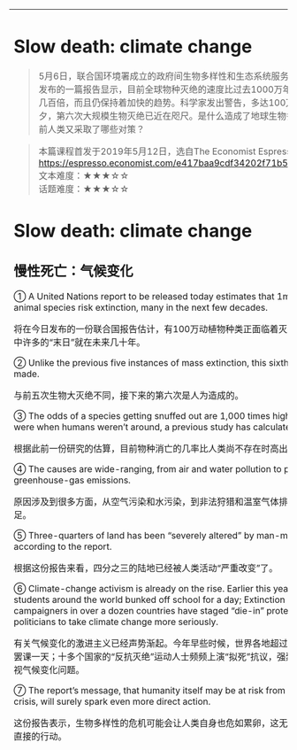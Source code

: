 <html>

<table>
    <tr>
        <td style="vertical-align:top;margin-top:0%;width: 45%">  

# Slow death: climate change

>5月6日，联合国环境署成立的政府间生物多样性和生态系统服务平台( IPBES )发布的一篇报告显示，目前全球物种灭绝的速度比过去1000万年的平均值高出几百倍，而且仍保持着加快的趋势。科学家发出警告，多达100万物种危在旦夕，第六次大规模生物灭绝已近在咫尺。是什么造成了地球生物多样性锐减？目前人类又采取了哪些对策？  

>本篇课程首发于2019年5月12日，选自The Economist Espresso APP  
https://espresso.economist.com/e417baa9cdf34202f71b55a27da899e8  
文本难度：★★★☆☆  
话题难度：★★★☆☆  

# Slow death: climate change
## 慢性死亡：气候变化
① A United Nations report to be released today estimates that 1m plant and animal species risk extinction, many in the next few decades.   

将在今日发布的一份联合国报告估计，有100万动植物种类正面临着灭绝的风险，其中许多的“末日”就在未来几十年。  

② Unlike the previous five instances of mass extinction, this sixth one is man-made.   

与前五次生物大灭绝不同，接下来的第六次是人为造成的。  

③ The odds of a species getting snuffed out are 1,000 times higher than they were when humans weren’t around, a previous study has calculated.   

根据此前一份研究的估算，目前物种消亡的几率比人类尚不存在时高出1000倍。  

④ The causes are wide-ranging, from air and water pollution to poaching and greenhouse-gas emissions.   

原因涉及到很多方面，从空气污染和水污染，到非法狩猎和温室气体排放，不一而足。  

⑤ Three-quarters of land has been “severely altered” by man-made activity, according to the report.  

根据这份报告来看，四分之三的陆地已经被人类活动“严重改变”了。  

⑥ Climate-change activism is already on the rise. Earlier this year over 1m students around the world bunked off school for a day; Extinction Rebellion campaigners in over a dozen countries have staged “die-in” protests to urge politicians to take climate change more seriously.   

有关气候变化的激进主义已经声势渐起。今年早些时候，世界各地超过100万名学生罢课一天；十多个国家的“反抗灭绝”运动人士频频上演“拟死”抗议，强烈要求政客们重视气候变化问题。  

⑦ The report’s message, that humanity itself may be at risk from a biodiversity crisis, will surely spark even more direct action.  

这份报告表示，生物多样性的危机可能会让人类自身也危如累卵，这无疑会引发更多直接的行动。  
 </td>
    <td style="vertical-align:top;margin-top:0%">

##  ▍生词好句
1. estimate /ˈestɪmeɪt/ vt. 估计；估算 n. 估计/ˈestɪmət/   
    · appraise 鉴定，估价（比estimate 更准确）   
    · evaluate 评价，估价 （经过深思熟虑，反复测算，除了金钱价值之外，也可以是抽象的意义价值）   

    1m = 1 million 1百万   
    1b = 1 billion 10亿   
    1t = 1 trillion 1万亿    

2. extinction /ɪk'stɪŋkʃən/ n. 灭绝    
    · extinct adj. 灭绝的，绝种的，消失的   

3. instance /'ɪnstəns/ n. 实例；情况（a particular situation, event, or fact）   
    · for instance = for example 举例说明   
    There were several instances of computer failure before we got the system to work properly.   
    在恢复系统之前，电脑出现过好几次宕机的情况。   

4. man-made /'mæn'meɪd/ adj. 人造的；合成的；人为的（It means sth. is artificial rather than natural.）   

5. odds /ɒdz/ n. 机会；几率，概率   
    · odd /ɒd/ adj. 奇怪的；奇数的   
    3, 5, and 7 are all odd numbers.   
    3，5，7都是奇数。   

6. snuff /snʌf/ vi. 熄灭，吹灭   
    snuff out 消灭，扼杀   
    · snuff sb. out 杀死某人   
    · snuff sth. out（突然地）结束某事或者扼杀某物   

7. wide-ranging /'waid'reindʒiŋ/ adj. 范围广泛的   
    · a wide-ranging discussion 涉及范围很广的讨论   

8. poaching /pəʊtʃɪŋ/ n. 偷猎   
    · poach /pəʊtʃ/ v. 偷猎，偷捕（It means to catch and kill animals without permission on someone else's land.）   
    The farmer claimed that he shot the men because they were poaching on his land.   
    农场主声称他开枪射杀那些人, 是因为他们侵入他的领地偷猎。   

9. The causes of … are wide-ranging, from A to B. 从A到B，……的原因涉及多个方面。   
    The causes of economic recession are wide-ranging, from high-interest rates to stock market crashes.    
    从高利率到股市崩盘，经济衰退的原因涉及多个方面。   

10. alter /'ɔːltə; 'ɒltə/ vt. 改变   
    · alternative adj. 替换的   
    · alternative energy 替代能源（如太阳能，水能等）   

11. activism /'æktɪvɪz(ə)m; 'æktəvɪzəm/ n. 激进主义   
    · student activism 学生运动激进主义   

12. on the rise 在上升，在增长（=increasing）   

13. bunk /bʌŋk/ n. 铺位，上下铺 vi. 铺床   
    bunk off 逃学，旷工   
    A lot of people bunk off early on Friday.   
    不少人周五会早退。   

14. stage /steɪdʒ/ vt. 上演，演出 n. 舞台   

15. urge /'ɜːdʒ/ vt. 敦促；驱策；力劝   
    · urge for sth. 强烈要求某事   
    · urge sb to do sth. 强烈要求某人做某事   
    Lawyers will urge the parents to take further legal action.   
    律师们会力劝家长们采取进一步的法律行动。   

16. take sb./sth. seriously 认真考虑、慎重对待某人或某物   
    The police have to take any terrorist threat seriously.   
    警察必须认真对待每一起恐怖分子的威胁。   

17. message /'mesɪdʒ/ n. 主旨，概要 (It means the main or most important idea that someone is trying to tell people about in a film, book, or speech.)   
    The message of the film is that good always triumphs over evil.   
    这部电影的主旨是，正义必将战胜邪恶。   

18. risk /rɪsk/ n. 冒险，危险 vt. 面临……的危险   
    be at risk 处于危险之中（=in danger）   
    A is at risk from B. B导致A处于危险。   
    A is at risk of B. A面临B的危险。   
    Humanity itself may be at risk of extinction.    
    人类可能面临灭绝的危险。   

19. biodiversity /ˌbaɪə(ʊ)daɪ'vɜːsɪtɪ; ˌbaɪoʊdɪˈvɜːsət̬i/ n. 生物多样性   
    · bioengineering 生物工程学   

20. spark /spɑːk; spɑːrk/ vt. 引起，导致，触发（尤指争论或打斗，to cause the start of something, especially an argument or fighting）   
    The proposals are expected to spark heated debate.   
    这些提案预计会引发激烈的争论。     
   
</td>
      </tr>
    </table>
</html>
